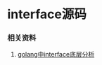 # interface源码

### 相关资料
1. [golang中interface底层分析](https://www.jianshu.com/p/ce91ca87fef1?utm_campaign=haruki&utm_content=note&utm_medium=reader_share&utm_source=weixin)